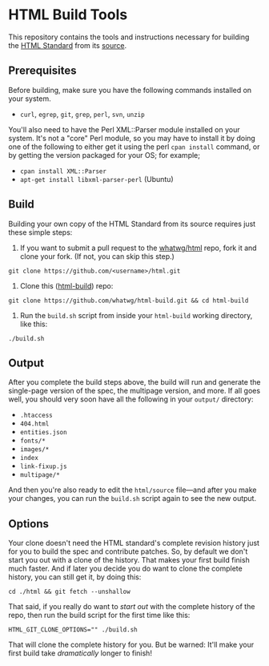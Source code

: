 # HTML Build Tools

This repository contains the tools and instructions necessary for building the [HTML Standard](https://html.spec.whatwg.org/multipage/) from its [source](https://github.com/whatwg/html).

## Prerequisites

Before building, make sure you have the following commands installed on your system.

- `curl`, `egrep`, `git`, `grep`, `perl`, `svn`, `unzip`

You'll also need to have the Perl XML::Parser module installed on your system. It's not a "core" Perl module, so you may have to install it by doing one of the following to either get it using the perl `cpan install` command, or by getting the version packaged for your OS; for example;

- `cpan install XML::Parser`
- `apt-get install libxml-parser-perl` (Ubuntu)

## Build

Building your own copy of the HTML Standard from its source requires just these simple steps:

1. If you want to submit a pull request to the [whatwg/html](https://github.com/whatwg/html) repo, fork it and clone your fork. (If not, you can skip this step.)
 ```
 git clone https://github.com/<username>/html.git
 ```

1. Clone this ([html-build](https://github.com/whatwg/html-build)) repo:
 ```
 git clone https://github.com/whatwg/html-build.git && cd html-build
 ```

1. Run the `build.sh` script from inside your `html-build` working directory, like this:
 ```
 ./build.sh
 ```

## Output

After you complete the build steps above, the build will run and generate the single-page version of the spec, the multipage version, and more. If all goes well, you should very soon have all the following in your `output/` directory:

- `.htaccess`
- `404.html`
- `entities.json`
- `fonts/*`
- `images/*`
- `index`
- `link-fixup.js`
- `multipage/*`

And then you're also ready to edit the `html/source` file—and after you make your changes, you can run the `build.sh` script again to see the new output.

## Options

Your clone doesn't need the HTML standard's complete revision history just for you to build the spec and contribute patches. So, by default we don't start you out with a clone of the history. That makes your first build finish much faster. And if later you decide you do want to clone the complete history, you can still get it, by doing this:
```
cd ./html && git fetch --unshallow
```
That said, if you really do want to *start out* with the complete history of the repo, then run the build script for the first time like this:
```
HTML_GIT_CLONE_OPTIONS="" ./build.sh
```
That will clone the complete history for you. But be warned: It'll make your first build take *dramatically* longer to finish!
